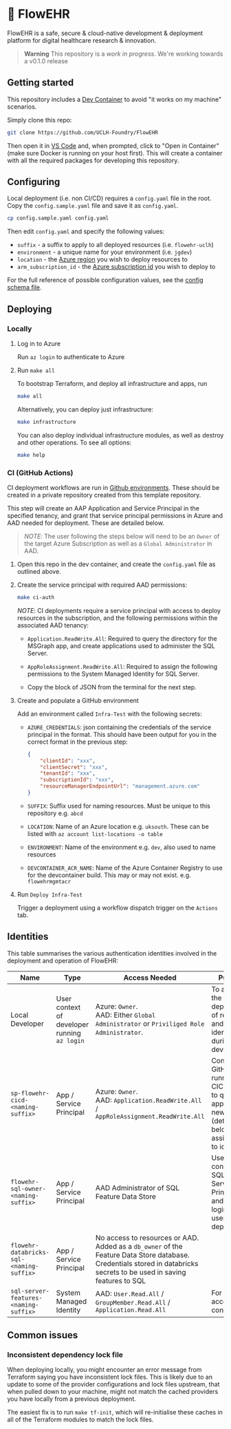 # 🌺 FlowEHR
FlowEHR is a safe, secure &amp; cloud-native development &amp; deployment platform for digital healthcare research &amp; innovation.

> **Warning**
> This repository is a _work in progress_. We're working towards a v0.1.0 release


## Getting started

This repository includes a [Dev Container](https://code.visualstudio.com/docs/devcontainers/containers) to avoid "it works on my machine" scenarios. 

Simply clone this repo:

```bash
git clone https://github.com/UCLH-Foundry/FlowEHR
```
Then open it in [VS Code](https://code.visualstudio.com) and, when prompted, click to "Open in Container" (make sure Docker is running on your host first). This will create a container with all the required packages for developing this repository.

## Configuring

Local deployment (i.e. non CI/CD) requires a `config.yaml` file in the root. Copy the `config.sample.yaml` file and save it as `config.yaml`.

```bash
cp config.sample.yaml config.yaml
```

Then edit `config.yaml` and specify the following values:

- `suffix` - a suffix to apply to all deployed resources (i.e. `flowehr-uclh`)
- `environment` - a unique name for your environment (i.e. `jgdev`)
- `location` - the [Azure region](https://azuretracks.com/2021/04/current-azure-region-names-reference/) you wish to deploy resources to
- `arm_subscription_id` - the [Azure subscription id](https://learn.microsoft.com/en-us/azure/azure-portal/get-subscription-tenant-id) you wish to deploy to

For the full reference of possible configuration values, see the [config schema file](./config_schema.json).

## Deploying
### Locally

1. Log in to Azure

    Run `az login` to authenticate to Azure

2. Run `make all`

    To bootstrap Terraform, and deploy all infrastructure and apps, run

    ```bash
    make all
    ```

    Alternatively, you can deploy just infrastructure:

    ```bash
    make infrastructure
    ```

    You can also deploy individual infrastructure modules, as well as destroy and other operations. To see all options:

    ```bash
    make help
    ```

### CI (GitHub Actions)

CI deployment workflows are run in [Github environments](https://docs.github.com/en/actions/deployment/targeting-different-environments/using-environments-for-deployment). These should
be created in a private repository created from this template repository.

This step will create an AAP Application and Service Principal in the specified tenancy, and grant that service principal permissions in Azure and AAD needed for deployment. These are detailed below. 

> _NOTE_: The user following the steps below will need to be an `Owner` of the target Azure Subscription as well as a `Global Administrator` in AAD.

1. Open this repo in the dev container, and create the `config.yaml` file as outlined above.

2. Create the service principal with required AAD permissions: 

    ```bash
    make ci-auth
    ```

    _NOTE_: CI deployments require a service principal with access to deploy resources
    in the subscription, and the following permissions within the associated AAD tenancy:
    - `Application.ReadWrite.All`: Required to query the directory for the MSGraph app, and create applications used to administer the SQL Server.   
    - `AppRoleAssignment.ReadWrite.All`: Required to assign the following permissions to the System Managed Identity for SQL Server. 

    - Copy the block of JSON from the terminal for the next step.


2. Create and populate a GitHub environment

    Add an environment called `Infra-Test` with the following secrets:

    - `AZURE_CREDENTIALS`: json containing the credentials of the service principal in the format. This should have been output for you in the correct format in the previous step:

        ```json
        {
            "clientId": "xxx",
            "clientSecret": "xxx",
            "tenantId": "xxx",
            "subscriptionId": "xxx",
            "resourceManagerEndpointUrl": "management.azure.com"
        }
        ```

    - `SUFFIX`: Suffix used for naming resources. Must be unique to this repository e.g. `abcd`
    - `LOCATION`: Name of an Azure location e.g. `uksouth`. These can be listed with `az account list-locations -o table`
    - `ENVIRONMENT`: Name of the environment e.g. `dev`, also used to name resources
    - `DEVCONTAINER_ACR_NAME`: Name of the Azure Container Registry to use for the devcontainer build. This may or may not exist. e.g. `flowehrmgmtacr`


3. Run `Deploy Infra-Test`

    Trigger a deployment using a workflow dispatch trigger on the `Actions` tab.

## Identities

This table summarises the various authentication identities involved in the deployment and operation of FlowEHR:

| Name | Type | Access Needed | Purpose |
|--|--|--|--|
| Local Developer | User context of developer running `az login` | Azure: `Owner`. <br/> AAD: Either `Global Administrator` or `Priviliged Role Administrator`. | To automate the deployment of resources and identities during development |
| `sp-flowehr-cicd-<naming-suffix>` | App / Service Principal | Azure: `Owner`. <br/>AAD: `Application.ReadWrite.All` / `AppRoleAssignment.ReadWrite.All` | Context for GitHub runner for CICD. Needs to query apps, create new apps (detailed below), and assign roles to identities |
| `flowehr-sql-owner-<naming-suffix>` | App / Service Principal | AAD Administrator of SQL Feature Data Store | Used to connect to SQL as a Service Principal, and create logins + users during deployment |
| `flowehr-databricks-sql-<naming-suffix>` | App / Service Principal | No access to resources or AAD. Added as a `db_owner` of the Feature Data Store database. Credentials stored in databricks secrets to be used in saving features to SQL |
| `sql-server-features-<naming-suffix>` | System Managed Identity | AAD: `User.Read.All` / `GroupMember.Read.All` / `Application.Read.All` | For SQL to accept AAD connections |

## Common issues

### Inconsistent dependency lock file

When deploying locally, you might encounter an error message from Terraform saying you have inconsistent lock files. This is likely due to an update to some of the provider configurations and lock files upstream, that when pulled down to your machine, might not match the cached providers you have locally from a previous deployment.

The easiest fix is to run `make tf-init`, which will re-initialise these caches in all of the Terraform modules to match the lock files.
